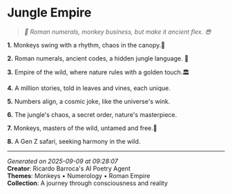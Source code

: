 # Jungle Empire

> *🐒 Roman numerals, monkey business, but make it ancient flex. 😎*

**1.** Monkeys swing with a rhythm, chaos in the canopy.🐒


**2.** Roman numerals, ancient codes, a hidden jungle language. 🔢


**3.** Empire of the wild, where nature rules with a golden touch.🏛️


**4.** A million stories, told in leaves and vines, each unique.


**5.** Numbers align, a cosmic joke, like the universe's wink.


**6.** The jungle's chaos, a secret order, nature's masterpiece.


**7.** Monkeys, masters of the wild, untamed and free.🙈


**8.** A Gen Z safari, seeking harmony in the wild.



---

*Generated on 2025-09-09 at 09:28:07*  
**Creator**: Ricardo Barroca's AI Poetry Agent  
**Themes**: Monkeys • Numerology • Roman Empire  
**Collection**: A journey through consciousness and reality